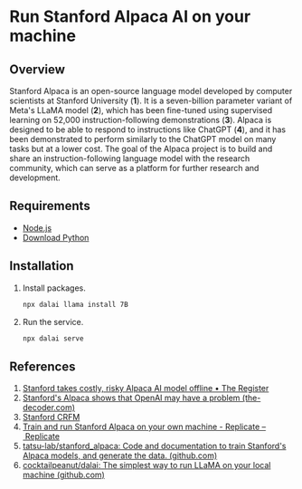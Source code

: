 # Run Stanford Alpaca AI on your machine

## Overview

Stanford Alpaca is an open-source language model developed by computer scientists at Stanford University (**1**). It is a seven-billion parameter variant of Meta's LLaMA model (**2**), which has been fine-tuned using supervised learning on 52,000 instruction-following demonstrations (**3**). Alpaca is designed to be able to respond to instructions like ChatGPT (**4**), and it has been demonstrated to perform similarly to the ChatGPT model on many tasks but at a lower cost. The goal of the Alpaca project is to build and share an instruction-following language model with the research community, which can serve as a platform for further research and development.

## Requirements

- [Node.js](https://nodejs.org/en)
- [Download Python](https://www.python.org/downloads/)

## Installation

1. Install packages.
    ```bash
    npx dalai llama install 7B
    ```
2. Run the service.
    ```bash
    npx dalai serve 
    ```

## References

1. [Stanford takes costly, risky Alpaca AI model offline • The Register](https://www.theregister.com/2023/03/21/stanford_ai_alpaca_taken_offline/)
2. [Stanford's Alpaca shows that OpenAI may have a problem (the-decoder.com)](https://the-decoder.com/stanfords-alpaca-shows-that-openai-may-have-a-problem/)
3. [Stanford CRFM](https://crfm.stanford.edu/2023/03/13/alpaca.html)
4. [Train and run Stanford Alpaca on your own machine - Replicate – Replicate](https://replicate.com/blog/replicate-alpaca)
5. [tatsu-lab/stanford_alpaca: Code and documentation to train Stanford's Alpaca models, and generate the data. (github.com)](https://github.com/tatsu-lab/stanford_alpaca)
6. [cocktailpeanut/dalai: The simplest way to run LLaMA on your local machine (github.com)](https://github.com/cocktailpeanut/dalai)
